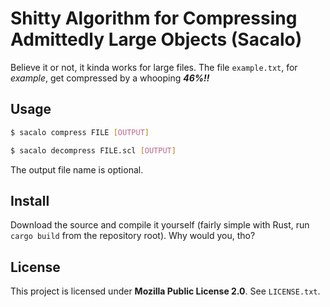 # Shitty Algorithm for Compressing Admittedly Large Objects (Sacalo)

Believe it or not, it kinda works for large files. The file `example.txt`, for _example_, get compressed by a whooping **_46%!!_**

## Usage

```bash
$ sacalo compress FILE [OUTPUT]
```
```bash
$ sacalo decompress FILE.scl [OUTPUT]
```

The output file name is optional.

## Install 

Download the source and compile it yourself (fairly simple with Rust, run `cargo build` from the repository root).
Why would you, tho?


## License

This project is licensed under **Mozilla Public License 2.0**. See `LICENSE.txt`.